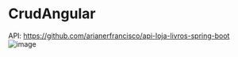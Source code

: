 # CrudAngular

API: https://github.com/arianerfrancisco/api-loja-livros-spring-boot
![image](https://user-images.githubusercontent.com/72419533/212541977-79725fd8-d2ae-4097-bd90-a7de21edc481.png)
